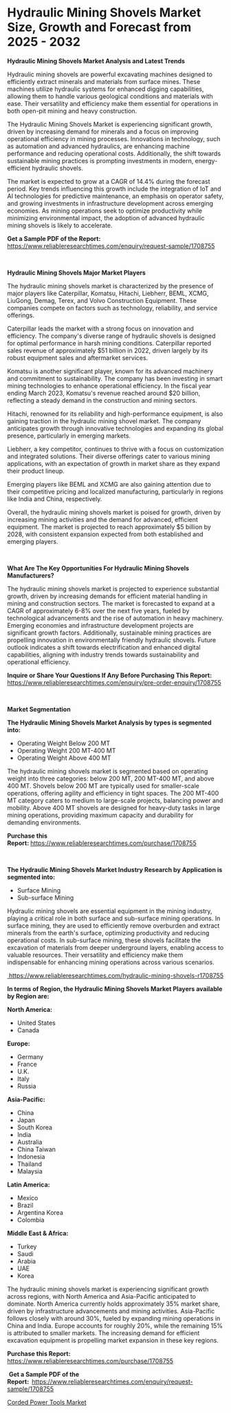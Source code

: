 <p><h1>Hydraulic Mining Shovels Market Size, Growth and Forecast from 2025 - 2032</h1></p><p><strong>Hydraulic Mining Shovels Market Analysis and Latest Trends</strong></p>
<p><p>Hydraulic mining shovels are powerful excavating machines designed to efficiently extract minerals and materials from surface mines. These machines utilize hydraulic systems for enhanced digging capabilities, allowing them to handle various geological conditions and materials with ease. Their versatility and efficiency make them essential for operations in both open-pit mining and heavy construction.</p><p>The Hydraulic Mining Shovels Market is experiencing significant growth, driven by increasing demand for minerals and a focus on improving operational efficiency in mining processes. Innovations in technology, such as automation and advanced hydraulics, are enhancing machine performance and reducing operational costs. Additionally, the shift towards sustainable mining practices is prompting investments in modern, energy-efficient hydraulic shovels.</p><p>The market is expected to grow at a CAGR of 14.4% during the forecast period. Key trends influencing this growth include the integration of IoT and AI technologies for predictive maintenance, an emphasis on operator safety, and growing investments in infrastructure development across emerging economies. As mining operations seek to optimize productivity while minimizing environmental impact, the adoption of advanced hydraulic mining shovels is likely to accelerate.</p></p>
<p><strong>Get a Sample PDF of the Report:&nbsp;</strong> <a href="https://www.reliableresearchtimes.com/enquiry/request-sample/1708755?utm_campaign=2199&utm_medium=2&utm_source=Github&utm_content=ia&utm_term=19022025&utm_id=hydraulic-mining-shovels">https://www.reliableresearchtimes.com/enquiry/request-sample/1708755</a></p>
<p>&nbsp;</p>
<p><strong>Hydraulic Mining Shovels Major Market Players</strong></p>
<p><p>The hydraulic mining shovels market is characterized by the presence of major players like Caterpillar, Komatsu, Hitachi, Liebherr, BEML, XCMG, LiuGong, Demag, Terex, and Volvo Construction Equipment. These companies compete on factors such as technology, reliability, and service offerings.</p><p>Caterpillar leads the market with a strong focus on innovation and efficiency. The company's diverse range of hydraulic shovels is designed for optimal performance in harsh mining conditions. Caterpillar reported sales revenue of approximately $51 billion in 2022, driven largely by its robust equipment sales and aftermarket services.</p><p>Komatsu is another significant player, known for its advanced machinery and commitment to sustainability. The company has been investing in smart mining technologies to enhance operational efficiency. In the fiscal year ending March 2023, Komatsu's revenue reached around $20 billion, reflecting a steady demand in the construction and mining sectors.</p><p>Hitachi, renowned for its reliability and high-performance equipment, is also gaining traction in the hydraulic mining shovel market. The company anticipates growth through innovative technologies and expanding its global presence, particularly in emerging markets.</p><p>Liebherr, a key competitor, continues to thrive with a focus on customization and integrated solutions. Their diverse offerings cater to various mining applications, with an expectation of growth in market share as they expand their product lineup.</p><p>Emerging players like BEML and XCMG are also gaining attention due to their competitive pricing and localized manufacturing, particularly in regions like India and China, respectively.</p><p>Overall, the hydraulic mining shovels market is poised for growth, driven by increasing mining activities and the demand for advanced, efficient equipment. The market is projected to reach approximately $5 billion by 2028, with consistent expansion expected from both established and emerging players.</p></p>
<p>&nbsp;</p>
<p><strong>What Are The Key Opportunities For Hydraulic Mining Shovels Manufacturers?</strong></p>
<p><p>The hydraulic mining shovels market is projected to experience substantial growth, driven by increasing demands for efficient material handling in mining and construction sectors. The market is forecasted to expand at a CAGR of approximately 6-8% over the next five years, fueled by technological advancements and the rise of automation in heavy machinery. Emerging economies and infrastructure development projects are significant growth factors. Additionally, sustainable mining practices are propelling innovation in environmentally friendly hydraulic shovels. Future outlook indicates a shift towards electrification and enhanced digital capabilities, aligning with industry trends towards sustainability and operational efficiency.</p></p>
<p><strong>Inquire or Share Your Questions If Any Before Purchasing This Report:</strong> <a href="https://www.reliableresearchtimes.com/enquiry/pre-order-enquiry/1708755?utm_campaign=2199&utm_medium=2&utm_source=Github&utm_content=ia&utm_term=19022025&utm_id=hydraulic-mining-shovels">https://www.reliableresearchtimes.com/enquiry/pre-order-enquiry/1708755</a></p>
<p>&nbsp;</p>
<p><strong>Market Segmentation</strong></p>
<p><strong>The Hydraulic Mining Shovels Market Analysis by types is segmented into:</strong></p>
<p><ul><li>Operating Weight Below 200 MT</li><li>Operating Weight 200 MT-400 MT</li><li>Operating Weight Above 400 MT</li></ul></p>
<p><p>The hydraulic mining shovels market is segmented based on operating weight into three categories: below 200 MT, 200 MT-400 MT, and above 400 MT. Shovels below 200 MT are typically used for smaller-scale operations, offering agility and efficiency in tight spaces. The 200 MT-400 MT category caters to medium to large-scale projects, balancing power and mobility. Above 400 MT shovels are designed for heavy-duty tasks in large mining operations, providing maximum capacity and durability for demanding environments.</p></p>
<p><strong>Purchase this Report:&nbsp;</strong><a href="https://www.reliableresearchtimes.com/purchase/1708755?utm_campaign=2199&utm_medium=2&utm_source=Github&utm_content=ia&utm_term=19022025&utm_id=hydraulic-mining-shovels">https://www.reliableresearchtimes.com/purchase/1708755</a></p>
<p>&nbsp;</p>
<p><strong>The Hydraulic Mining Shovels Market Industry Research by Application is segmented into:</strong></p>
<p><ul><li>Surface Mining</li><li>Sub-surface Mining</li></ul></p>
<p><p>Hydraulic mining shovels are essential equipment in the mining industry, playing a critical role in both surface and sub-surface mining operations. In surface mining, they are used to efficiently remove overburden and extract minerals from the earth's surface, optimizing productivity and reducing operational costs. In sub-surface mining, these shovels facilitate the excavation of materials from deeper underground layers, enabling access to valuable resources. Their versatility and efficiency make them indispensable for enhancing mining operations across various scenarios.</p></p>
<p><a href="https://www.reliableresearchtimes.com/hydraulic-mining-shovels-r1708755?utm_campaign=2199&utm_medium=2&utm_source=Github&utm_content=ia&utm_term=19022025&utm_id=hydraulic-mining-shovels">&nbsp;https://www.reliableresearchtimes.com/hydraulic-mining-shovels-r1708755</a></p>
<p><strong>In terms of Region, the Hydraulic Mining Shovels Market Players available by Region are:</strong></p>
<p>
    <p> <strong> North America: </strong>
        <ul>
            <li>United States</li>
            <li>Canada</li>
        </ul>
        </p> 
    <p> <strong> Europe: </strong>
        <ul>
            <li>Germany</li>
            <li>France</li>
            <li>U.K.</li>
            <li>Italy</li>
            <li>Russia</li>
        </ul>
        </p> 
    <p> <strong> Asia-Pacific: </strong>
        <ul>
            <li>China</li>
            <li>Japan</li>
            <li>South Korea</li>
            <li>India</li>
            <li>Australia</li>
            <li>China Taiwan</li>
            <li>Indonesia</li>
            <li>Thailand</li>
            <li>Malaysia</li>
        </ul>
        </p> 
    <p> <strong> Latin America: </strong>
        <ul>
            <li>Mexico</li>
            <li>Brazil</li>
            <li>Argentina Korea</li>
            <li>Colombia</li>
        </ul>
        </p> 
    <p> <strong> Middle East & Africa: </strong>
        <ul>
            <li>Turkey</li>
            <li>Saudi</li>
            <li>Arabia</li>
            <li>UAE</li>
            <li>Korea</li>
        </ul>
    </p>
    </p>
<p><p>The hydraulic mining shovels market is experiencing significant growth across regions, with North America and Asia-Pacific anticipated to dominate. North America currently holds approximately 35% market share, driven by infrastructure advancements and mining activities. Asia-Pacific follows closely with around 30%, fueled by expanding mining operations in China and India. Europe accounts for roughly 20%, while the remaining 15% is attributed to smaller markets. The increasing demand for efficient excavation equipment is propelling market expansion in these key regions.</p></p>
<p><strong>Purchase this Report: </strong><a href="https://www.reliableresearchtimes.com/purchase/1708755?utm_campaign=2199&utm_medium=2&utm_source=Github&utm_content=ia&utm_term=19022025&utm_id=hydraulic-mining-shovels">https://www.reliableresearchtimes.com/purchase/1708755</a></p>
<p>&nbsp;<strong>Get a Sample PDF of the Report:&nbsp;&nbsp;</strong><a href="https://www.reliableresearchtimes.com/enquiry/request-sample/1708755?utm_campaign=2199&utm_medium=2&utm_source=Github&utm_content=ia&utm_term=19022025&utm_id=hydraulic-mining-shovels">https://www.reliableresearchtimes.com/enquiry/request-sample/1708755</a></p>
<p><strong></strong></p>
<p><p><a href="https://github.com/LilianFaulkner65/Market-Research-Report-List-1/blob/main/corded-power-tools-market.md?utm_campaign=2199&utm_medium=2&utm_source=Github&utm_content=ia&utm_term=19022025&utm_id=hydraulic-mining-shovels">Corded Power Tools Market</a></p></p>